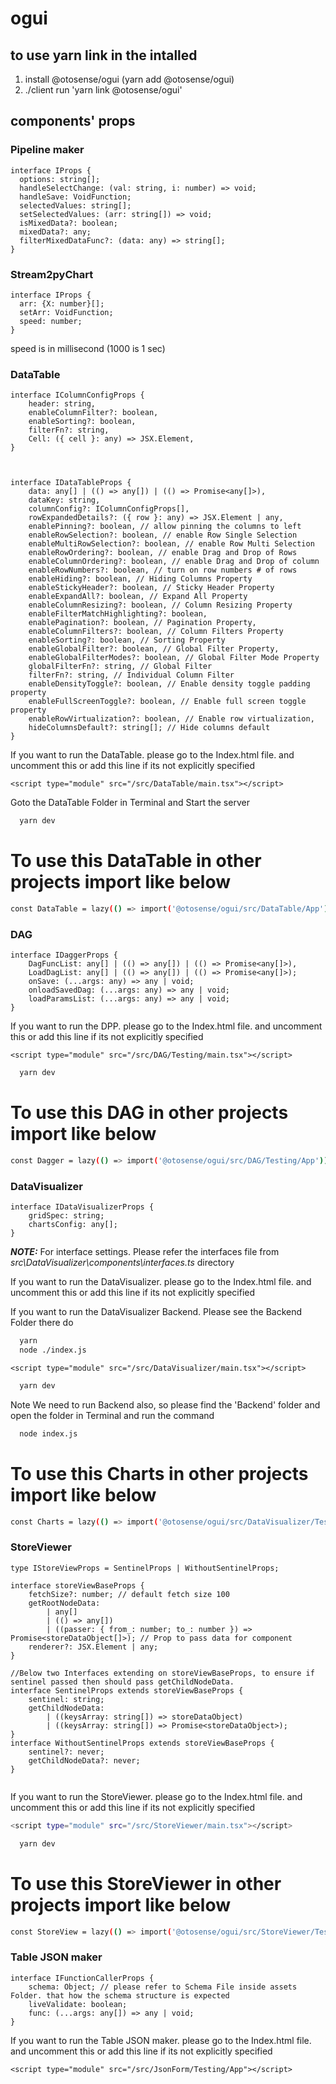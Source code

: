 # ogui

## to use yarn link in the intalled 
1. install @otosense/ogui (yarn add @otosense/ogui)
2. ./client run 'yarn link @otosense/ogui'

## components' props

### Pipeline maker
```
interface IProps {
  options: string[];
  handleSelectChange: (val: string, i: number) => void;
  handleSave: VoidFunction;
  selectedValues: string[];
  setSelectedValues: (arr: string[]) => void;
  isMixedData?: boolean;
  mixedData?: any;
  filterMixedDataFunc?: (data: any) => string[];
}
```
### Stream2pyChart
```
interface IProps {
  arr: {X: number}[];
  setArr: VoidFunction;
  speed: number;
}
```
speed is in millisecond (1000 is 1 sec)


### DataTable

```
interface IColumnConfigProps {
    header: string,
    enableColumnFilter?: boolean,
    enableSorting?: boolean,
    filterFn?: string,
    Cell: ({ cell }: any) => JSX.Element,
}



interface IDataTableProps {
    data: any[] | (() => any[]) | (() => Promise<any[]>),
    dataKey: string,
    columnConfig?: IColumnConfigProps[],
    rowExpandedDetails?: ({ row }: any) => JSX.Element | any,
    enablePinning?: boolean, // allow pinning the columns to left
    enableRowSelection?: boolean, // enable Row Single Selection
    enableMultiRowSelection?: boolean, // enable Row Multi Selection
    enableRowOrdering?: boolean, // enable Drag and Drop of Rows
    enableColumnOrdering?: boolean, // enable Drag and Drop of column
    enableRowNumbers?: boolean, // turn on row numbers # of rows
    enableHiding?: boolean, // Hiding Columns Property
    enableStickyHeader?: boolean, // Sticky Header Property
    enableExpandAll?: boolean, // Expand All Property
    enableColumnResizing?: boolean, // Column Resizing Property
    enableFilterMatchHighlighting?: boolean,
    enablePagination?: boolean, // Pagination Property,
    enableColumnFilters?: boolean, // Column Filters Property
    enableSorting?: boolean, // Sorting Property
    enableGlobalFilter?: boolean, // Global Filter Property,
    enableGlobalFilterModes?: boolean, // Global Filter Mode Property
    globalFilterFn?: string, // Global Filter
    filterFn?: string, // Individual Column Filter
    enableDensityToggle?: boolean, // Enable density toggle padding property
    enableFullScreenToggle?: boolean, // Enable full screen toggle property
    enableRowVirtualization?: boolean, // Enable row virtualization,
    hideColumnsDefault?: string[]; // Hide columns default
}

```
If you want to run the DataTable. please go to the Index.html file. and uncomment this or add this line if its not explicitly specified
```
<script type="module" src="/src/DataTable/main.tsx"></script>
```

Goto the DataTable Folder in Terminal and Start the server
```bash
  yarn dev
```

# To use this DataTable in  other projects import like below

```bash
const DataTable = lazy(() => import('@otosense/ogui/src/DataTable/App'));
```

### DAG

```
interface IDaggerProps {
    DagFuncList: any[] | (() => any[]) | (() => Promise<any[]>),
    LoadDagList: any[] | (() => any[]) | (() => Promise<any[]>);
    onSave: (...args: any) => any | void;
    onloadSavedDag: (...args: any) => any | void;
    loadParamsList: (...args: any) => any | void;
}

```

If you want to run the DPP. please go to the Index.html file. and uncomment this or add this line if its not explicitly specified
```
<script type="module" src="/src/DAG/Testing/main.tsx"></script>
```

```bash
  yarn dev
```

# To use this DAG in  other projects import like below

```bash 
const Dagger = lazy(() => import('@otosense/ogui/src/DAG/Testing/App'));
```

### DataVisualizer


```
interface IDataVisualizerProps {
	gridSpec: string;
	chartsConfig: any[];
}
```

**_NOTE:_**  For interface settings. Please refer the interfaces file from  _src\DataVisualizer\components\interfaces.ts_ directory

If you want to run the DataVisualizer. please go to the Index.html file. and uncomment this or add this line if its not explicitly specified

If you want to run the DataVisualizer Backend. Please see the Backend Folder there do 

```bash
  yarn 
  node ./index.js
```

```
<script type="module" src="/src/DataVisualizer/main.tsx"></script>
```

```bash
  yarn dev
```

Note We need to run Backend also, so please find the 'Backend' folder and open the folder in Terminal and run the command

```bash
  node index.js
```

# To use this Charts in  other projects import like below

```bash
const Charts = lazy(() => import('@otosense/ogui/src/DataVisualizer/Testing/App'));
```



### StoreViewer

```
type IStoreViewProps = SentinelProps | WithoutSentinelProps;

interface storeViewBaseProps {
	fetchSize?: number; // default fetch size 100
	getRootNodeData:
		| any[]
		| (() => any[])
		| ((passer: { from_: number; to_: number }) => Promise<storeDataObject[]>); // Prop to pass data for component
	renderer?: JSX.Element | any;
}

//Below two Interfaces extending on storeViewBaseProps, to ensure if sentinel passed then should pass getChildNodeData.
interface SentinelProps extends storeViewBaseProps {
	sentinel: string;
	getChildNodeData:
		| ((keysArray: string[]) => storeDataObject)
		| ((keysArray: string[]) => Promise<storeDataObject>);
}
interface WithoutSentinelProps extends storeViewBaseProps {
	sentinel?: never;
	getChildNodeData?: never;
}


```
If you want to run the StoreViewer. please go to the Index.html file. and uncomment this or add this line if its not explicitly specified
```bash
<script type="module" src="/src/StoreViewer/main.tsx"></script>
```

```bash
  yarn dev
```

# To use this StoreViewer in  other projects import like below

```bash
const StoreView = lazy(() => import('@otosense/ogui/src/StoreViewer/Testing/App'));
```

### Table JSON maker
```
interface IFunctionCallerProps {
    schema: Object; // please refer to Schema File inside assets Folder. that how the schema structure is expected 
    liveValidate: boolean;
    func: (...args: any[]) => any | void;
}
```

If you want to run the Table JSON maker. please go to the Index.html file. and uncomment this or add this line if its not explicitly specified
```
<script type="module" src="/src/JsonForm/Testing/App"></script>
